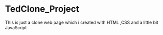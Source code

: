 # TedClone_Project
This is just a clone web page which i created  with HTML ,CSS and a little bit JavaScript
